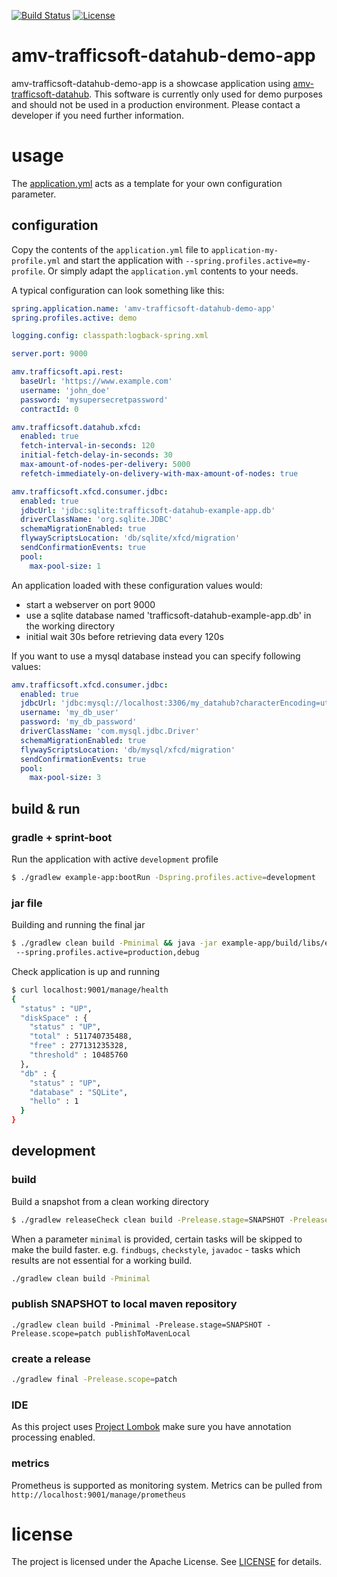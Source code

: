 [![Build Status](https://travis-ci.org/amvnetworks/amv-trafficsoft-datahub-demo-app.svg?branch=master)](https://travis-ci.org/amvnetworks/amv-trafficsoft-datahub-demo-app)
[![License](https://img.shields.io/github/license/amvnetworks/amv-trafficsoft-datahub-demo-app.svg?maxAge=2592000)](https://github.com/amvnetworks/amv-trafficsoft-datahub-demo-app/blob/master/LICENSE)

amv-trafficsoft-datahub-demo-app
========

amv-trafficsoft-datahub-demo-app is a showcase application using [amv-trafficsoft-datahub](https://github.com/amvnetworks/amv-trafficsoft-datahub).
This software is currently only used for demo purposes and should not be used in a production environment.
Please contact a developer if you need further information.

# usage
The [application.yml](example-app/src/main/resources/application.yml) acts as a
template for your own configuration parameter.

## configuration
Copy the contents of the `application.yml` file to `application-my-profile.yml`
and start the application with `--spring.profiles.active=my-profile`.
Or simply adapt the `application.yml` contents to your needs.

A typical configuration can look something like this:
```yml
spring.application.name: 'amv-trafficsoft-datahub-demo-app'
spring.profiles.active: demo

logging.config: classpath:logback-spring.xml

server.port: 9000

amv.trafficsoft.api.rest:
  baseUrl: 'https://www.example.com'
  username: 'john_doe'
  password: 'mysupersecretpassword'
  contractId: 0

amv.trafficsoft.datahub.xfcd:
  enabled: true
  fetch-interval-in-seconds: 120
  initial-fetch-delay-in-seconds: 30
  max-amount-of-nodes-per-delivery: 5000
  refetch-immediately-on-delivery-with-max-amount-of-nodes: true

amv.trafficsoft.xfcd.consumer.jdbc:
  enabled: true
  jdbcUrl: 'jdbc:sqlite:trafficsoft-datahub-example-app.db'
  driverClassName: 'org.sqlite.JDBC'
  schemaMigrationEnabled: true
  flywayScriptsLocation: 'db/sqlite/xfcd/migration'
  sendConfirmationEvents: true
  pool:
    max-pool-size: 1

```
An application loaded with these configuration values would:
  - start a webserver on port 9000
  - use a sqlite database named 'trafficsoft-datahub-example-app.db' in the working directory
  - initial wait 30s before retrieving data every 120s 

If you want to use a mysql database instead you can specify following values:
```yaml
amv.trafficsoft.xfcd.consumer.jdbc:
  enabled: true
  jdbcUrl: 'jdbc:mysql://localhost:3306/my_datahub?characterEncoding=utf8&amp;autoReconnect=true'
  username: 'my_db_user'
  password: 'my_db_password'
  driverClassName: 'com.mysql.jdbc.Driver'
  schemaMigrationEnabled: true
  flywayScriptsLocation: 'db/mysql/xfcd/migration'
  sendConfirmationEvents: true
  pool:
    max-pool-size: 3
```

## build & run
### gradle + sprint-boot
Run the application with active `development` profile
```bash
$ ./gradlew example-app:bootRun -Dspring.profiles.active=development
```

### jar file
Building and running the final jar
```bash
$ ./gradlew clean build -Pminimal && java -jar example-app/build/libs/example-app-<version>.jar
 --spring.profiles.active=production,debug
```
Check application is up and running
```bash
$ curl localhost:9001/manage/health
{
  "status" : "UP",
  "diskSpace" : {
    "status" : "UP",
    "total" : 511740735488,
    "free" : 277131235328,
    "threshold" : 10485760
  },
  "db" : {
    "status" : "UP",
    "database" : "SQLite",
    "hello" : 1
  }
}
```

## development
### build
Build a snapshot from a clean working directory
```bash
$ ./gradlew releaseCheck clean build -Prelease.stage=SNAPSHOT -Prelease.scope=patch
```

When a parameter `minimal` is provided, certain tasks will be skipped to make the build faster.
e.g. `findbugs`, `checkstyle`, `javadoc` - tasks which results are not essential for a working build.
```bash
./gradlew clean build -Pminimal
```

### publish SNAPSHOT to local maven repository
```
./gradlew clean build -Pminimal -Prelease.stage=SNAPSHOT -Prelease.scope=patch publishToMavenLocal
```

### create a release
```bash
./gradlew final -Prelease.scope=patch
```

### IDE
As this project uses [Project Lombok](https://projectlombok.org/) make sure you have annotation processing enabled.

### metrics
Prometheus is supported as monitoring system. Metrics can be pulled from `http://localhost:9001/manage/prometheus` 


# license
The project is licensed under the Apache License. See [LICENSE](LICENSE) for details.

